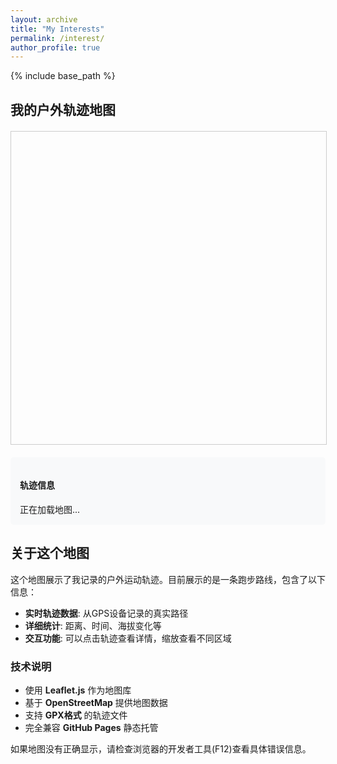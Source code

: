 ```yaml
---
layout: archive
title: "My Interests"
permalink: /interest/
author_profile: true
---
```


{% include base_path %}

## 我的户外轨迹地图

<div id="map-container">
    <div id="map" style="height: 500px; width: 100%; border: 1px solid #ccc; margin: 20px 0;"></div>
</div>

<div id="track-info" style="background: #f8f9fa; padding: 15px; margin: 20px 0; border-radius: 5px;">
    <h4>轨迹信息</h4>
    <div id="status">正在加载地图...</div>
    <div id="gpx-details"></div>
</div>

<!-- 引入必要的CSS和JS -->
<link rel="stylesheet" href="https://unpkg.com/leaflet@1.9.4/dist/leaflet.css" 
      integrity="sha256-p4NxAoJBhIIN+hmNHrzRCf9tD/miZyoHS5obTRR9BMY=" 
      crossorigin=""/>

<script>
// 动态加载脚本的函数
function loadScript(src, callback) {
    var script = document.createElement('script');
    script.type = 'text/javascript';
    script.src = src;
    script.onload = callback;
    script.onerror = function() {
        document.getElementById('status').innerHTML = '脚本加载失败: ' + src;
    };
    document.head.appendChild(script);
}

// 等待DOM完全加载
function initializeMap() {
    var statusDiv = document.getElementById('status');
    
    function updateStatus(message) {
        console.log(message);
        statusDiv.innerHTML = message;
    }

    updateStatus('正在加载Leaflet库...');
    
    // 动态加载Leaflet
    loadScript('https://unpkg.com/leaflet@1.9.4/dist/leaflet.js', function() {
        updateStatus('Leaflet加载成功，正在初始化地图...');
        
        try {
            // 创建地图
            var map = L.map('map').setView([39.9042, 116.4074], 13);
            
            // 添加OSM图层
            L.tileLayer('https://{s}.tile.openstreetmap.org/{z}/{x}/{y}.png', {
                maxZoom: 19,
                attribution: '© <a href="https://www.openstreetmap.org/copyright">OpenStreetMap</a> contributors'
            }).addTo(map);
            
            // 添加测试标记
            var marker = L.marker([39.9042, 116.4074]).addTo(map);
            marker.bindPopup('<b>测试标记</b><br>地图加载成功！').openPopup();
            
            updateStatus('基础地图加载成功！正在加载GPX支持...');
            
            // 加载GPX插件
            loadScript('https://cdnjs.cloudflare.com/ajax/libs/leaflet-gpx/1.7.0/gpx.min.js', function() {
                updateStatus('GPX插件加载成功，正在加载轨迹文件...');
                loadGPXTrack(map);
            });
            
        } catch (error) {
            updateStatus('地图初始化失败: ' + error.message);
            console.error('Map initialization error:', error);
        }
    });
}

// 加载GPX轨迹
function loadGPXTrack(map) {
    var gpxUrl = '{{ base_path }}/gpx/20241201not_outdoor_run_class_0.gpx';
    
    try {
        var gpx = new L.GPX(gpxUrl, {
            async: true,
            marker_options: {
                startIconUrl: 'https://cdnjs.cloudflare.com/ajax/libs/leaflet/1.7.1/images/marker-icon-green.png',
                endIconUrl: 'https://cdnjs.cloudflare.com/ajax/libs/leaflet/1.7.1/images/marker-icon.png',
                shadowUrl: 'https://cdnjs.cloudflare.com/ajax/libs/leaflet/1.7.1/images/marker-shadow.png',
            },
            polyline_options: {
                color: '#e74c3c',
                weight: 4,
                opacity: 0.8
            }
        });
        
        gpx.on('loaded', function(e) {
            document.getElementById('status').innerHTML = '✅ GPX轨迹加载成功！';
            
            // 获取轨迹信息
            var distance = (this.get_distance() / 1000).toFixed(2);
            var duration = this.get_duration_string();
            var elevationGain = this.get_elevation_gain().toFixed(0);
            var elevationMax = this.get_elevation_max().toFixed(0);
            
            // 显示轨迹详情
            document.getElementById('gpx-details').innerHTML = 
                '<h5>跑步轨迹详情</h5>' +
                '<p><strong>总距离:</strong> ' + distance + ' km</p>' +
                '<p><strong>总时间:</strong> ' + duration + '</p>' +
                '<p><strong>爬升:</strong> ' + elevationGain + ' m</p>' +
                '<p><strong>最高海拔:</strong> ' + elevationMax + ' m</p>';
            
            // 调整地图视图
            map.fitBounds(e.target.getBounds(), {padding: [20, 20]});
            
            // 添加轨迹点击事件
            this.bindPopup(
                '<div style="text-align: center;">' +
                '<h4>🏃‍♂️ 跑步轨迹</h4>' +
                '<p><strong>距离:</strong> ' + distance + ' km</p>' +
                '<p><strong>用时:</strong> ' + duration + '</p>' +
                '</div>'
            );
        });
        
        gpx.on('error', function(e) {
            document.getElementById('status').innerHTML = '❌ GPX文件加载失败';
            console.error('GPX loading error:', e);
            
            // 提供调试信息
            document.getElementById('gpx-details').innerHTML = 
                '<p style="color: red;">GPX文件加载失败，可能的原因：</p>' +
                '<ul>' +
                '<li>文件路径不正确: ' + gpxUrl + '</li>' +
                '<li>文件不存在或无法访问</li>' +
                '<li>文件格式有问题</li>' +
                '</ul>' +
                '<p>请检查文件是否存在于 <code>gpx/</code> 目录下</p>';
        });
        
        gpx.addTo(map);
        
    } catch (error) {
        document.getElementById('status').innerHTML = '❌ GPX处理出错: ' + error.message;
        console.error('GPX processing error:', error);
    }
}

// 使用多种方式确保在适当时机初始化
if (document.readyState === 'loading') {
    document.addEventListener('DOMContentLoaded', initializeMap);
} else {
    // DOM已经加载完成
    setTimeout(initializeMap, 100);
}

// 备用初始化方法
window.addEventListener('load', function() {
    // 如果地图还没有初始化，再次尝试
    if (document.getElementById('status').innerHTML === '正在加载地图...') {
        setTimeout(initializeMap, 500);
    }
});
</script>

## 关于这个地图

这个地图展示了我记录的户外运动轨迹。目前展示的是一条跑步路线，包含了以下信息：

- **实时轨迹数据**: 从GPS设备记录的真实路径
- **详细统计**: 距离、时间、海拔变化等
- **交互功能**: 可以点击轨迹查看详情，缩放查看不同区域

### 技术说明

- 使用 **Leaflet.js** 作为地图库
- 基于 **OpenStreetMap** 提供地图数据
- 支持 **GPX格式** 的轨迹文件
- 完全兼容 **GitHub Pages** 静态托管

如果地图没有正确显示，请检查浏览器的开发者工具(F12)查看具体错误信息。

